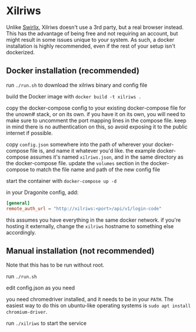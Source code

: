 # Xilriws

Unlike [Swirlix](https://github.com/UnownHash/Swirlix-Public), Xilriws doesn't use a 3rd party, but a real browser instead. 
This has the advantage of being free and not requiring an account, but might result in some issues unique to your system. 
As such, a docker installation is highly recommended, even if the rest of your setup isn't dockerized.

## Docker installation (recommended)

run `./run.sh` to download the xilriws binary and config file

build the Docker image with `docker build -t xilriws .`

copy the docker-compose config to your existing docker-compose file for the unown# stack, or on its own.
if you have it on its own, you will need to make sure to uncomment the port mapping lines in the compose file. 
keep in mind there is no authentication on this, so avoid exposing it to the public internet if possible. 

copy `config.json` somewhere into the path of wherever your docker-compose file is, and name it whatever you'd like.
the example docker-compose assumes it's named `xilriws.json`, and in the same directory as the docker-compose file. 
update the `volumes` section in the docker-compose to match the file name and path of the new config file

start the container with `docker-compose up -d`

in your Dragonite config, add: 

```toml
[general]
remote_auth_url = "http://xilriws:<port>/api/v1/login-code"
```

this assumes you have everything in the same docker network. if you're hosting it externally, change the `xilriws` hostname to
something else accordingly.


## Manual installation (not recommended)

Note that this has to be run without root.

run `./run.sh`

edit config.json as you need

you need chromedriver installed, and it needs to be in your `PATH`.
The easiest way to do this on ubuntu-like operating systems is `sudo apt install chromium-driver`.

run `./xilriws` to start the service






